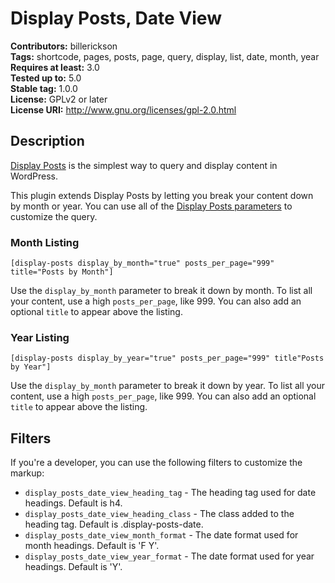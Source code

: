 # Display Posts, Date View

**Contributors:** billerickson  
**Tags:** shortcode, pages, posts, page, query, display, list, date, month, year
**Requires at least:** 3.0  
**Tested up to:** 5.0  
**Stable tag:** 1.0.0  
**License:** GPLv2 or later  
**License URI:** http://www.gnu.org/licenses/gpl-2.0.html

## Description

[Display Posts](https://displayposts.com) is the simplest way to query and display content in WordPress.

This plugin extends Display Posts by letting you break your content down by month or year. You can use all of the [Display Posts parameters](https://displayposts.com/docs/parameters/) to customize the query.

### Month Listing

`[display-posts display_by_month="true" posts_per_page="999" title="Posts by Month"]`

Use the `display_by_month` parameter to break it down by month. To list all your content, use a high `posts_per_page`, like 999. You can also add an optional `title` to appear above the listing.

### Year Listing

`[display-posts display_by_year="true" posts_per_page="999" title"Posts by Year"]`

Use the `display_by_month` parameter to break it down by year. To list all your content, use a high `posts_per_page`, like 999. You can also add an optional `title` to appear above the listing.

## Filters

If you're a developer, you can use the following filters to customize the markup:

* `display_posts_date_view_heading_tag` - The heading tag used for date headings. Default is h4.
* `display_posts_date_view_heading_class` - The class added to the heading tag. Default is .display-posts-date.
* `display_posts_date_view_month_format` - The date format used for month headings. Default is 'F Y'.
* `display_posts_date_view_year_format` - The date format used for year headings. Default is 'Y'.
